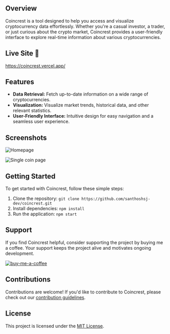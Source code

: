 

## Overview

Coincrest is a tool designed to help you access and visualize cryptocurrency data effortlessly. Whether you're a casual investor, a trader, or just curious about the crypto market, Coincrest provides a user-friendly interface to explore real-time information about various cryptocurrencies.

## Live Site 🚀
https://coincrest.vercel.app/

## Features

- **Data Retrieval:** Fetch up-to-date information on a wide range of cryptocurrencies.
- **Visualization:** Visualize market trends, historical data, and other relevant statistics.
- **User-Friendly Interface:** Intuitive design for easy navigation and a seamless user experience.

## Screenshots

![Homepage](https://github.com/santhoshsj-dev/coincrest/assets/105160265/944af380-6e74-45f7-9139-12ae863add37)

![Single coin page](https://github.com/santhoshsj-dev/coincrest/assets/105160265/64a17bac-026b-494a-9bce-3afa65840ecf)

## Getting Started

To get started with Coincrest, follow these simple steps:

1. Clone the repository: `git clone https://github.com/santhoshsj-dev/coincrest.git`
2. Install dependencies: `npm install`
3. Run the application: `npm start`

## Support

If you find Coincrest helpful, consider supporting the project by buying me a coffee. Your support keeps the project alive and motivates ongoing development.

[![buy-me-a-coffee](https://github.com/santhoshsj-dev/coincrest/assets/105160265/43e7d52e-f740-4fb0-9250-5f240cece0aa)
](https://www.buymeacoffee.com/santhoshsj)

## Contributions

Contributions are welcome! If you'd like to contribute to Coincrest, please check out our [contribution guidelines](CONTRIBUTING.md).

## License

This project is licensed under the [MIT License](LICENSE).

